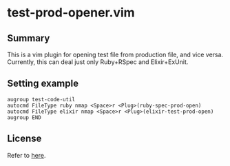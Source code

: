 # test-prod-opener.vim
## Summary
This is a vim plugin for opening test file from production file, and vice versa.
Currently, this can deal just only Ruby+RSpec and Elixir+ExUnit.

## Setting example

```vim
augroup test-code-util
autocmd FileType ruby nmap <Space>r <Plug>(ruby-spec-prod-open)
autocmd FileType elixir nmap <Space>r <Plug>(elixir-test-prod-open)
augroup END
```

## License
Refer to [here](LICENSE).
